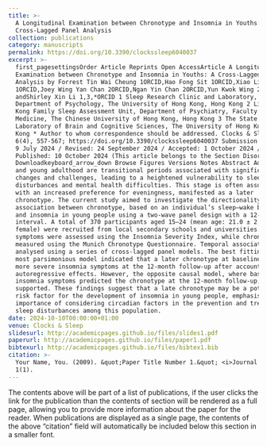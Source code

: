 ```yaml
---
title: >-
  A Longitudinal Examination between Chronotype and Insomnia in Youths: A
  Cross-Lagged Panel Analysis
collection: publications
category: manuscripts
permalink: https://doi.org/10.3390/clockssleep6040037
excerpt: >-
  first_pagesettingsOrder Article Reprints Open AccessArticle A Longitudinal
  Examination between Chronotype and Insomnia in Youths: A Cross-Lagged Panel
  Analysis by Forrest Tin Wai Cheung 1ORCID,Hao Fong Sit 1ORCID,Xiao Li
  1ORCID,Joey Wing Yan Chan 2ORCID,Ngan Yin Chan 2ORCID,Yun Kwok Wing 2ORCID
  andShirley Xin Li 1,3,*ORCID 1 Sleep Research Clinic and Laboratory,
  Department of Psychology, The University of Hong Kong, Hong Kong 2 Li Chiu
  Kong Family Sleep Assessment Unit, Department of Psychiatry, Faculty of
  Medicine, The Chinese University of Hong Kong, Hong Kong 3 The State Key
  Laboratory of Brain and Cognitive Sciences, The University of Hong Kong, Hong
  Kong * Author to whom correspondence should be addressed. Clocks & Sleep 2024,
  6(4), 557-567; https://doi.org/10.3390/clockssleep6040037 Submission received:
  9 July 2024 / Revised: 24 September 2024 / Accepted: 1 October 2024 /
  Published: 10 October 2024 (This article belongs to the Section Disorders)
  Downloadkeyboard_arrow_down Browse Figures Versions Notes Abstract Adolescence
  and young adulthood are transitional periods associated with significant
  changes and challenges, leading to a heightened vulnerability to sleep
  disturbances and mental health difficulties. This stage is often associated
  with an increased preference for eveningness, manifested as a later
  chronotype. The current study aimed to investigate the directionality of the
  association between chronotype, based on an individual’s sleep–wake behaviour,
  and insomnia in young people using a two-wave panel design with a 12-month
  interval. A total of 370 participants aged 15–24 (mean age: 21.0 ± 2.0, 72.7%
  female) were recruited from local secondary schools and universities. Insomnia
  symptoms were assessed using the Insomnia Severity Index, while chronotype was
  measured using the Munich Chronotype Questionnaire. Temporal associations were
  analysed using a series of cross-lagged panel models. The best fitting and
  most parsimonious model indicated that a later chronotype at baseline predicts
  more severe insomnia symptoms at the 12-month follow-up after accounting for
  autoregressive effects. However, the opposite causal model, where baseline
  insomnia symptoms predicted the chronotype at the 12-month follow-up, was not
  supported. These findings suggest that a late chronotype may be a potential
  risk factor for the development of insomnia in young people, emphasising the
  importance of considering circadian factors in the prevention and treatment of
  sleep disturbances among this population.
date: 2024-10-10T00:00:00+01:00
venue: Clocks & Sleep
slidesurl: http://academicpages.github.io/files/slides1.pdf
paperurl: http://academicpages.github.io/files/paper1.pdf
bibtexurl: http://academicpages.github.io/files/bibtex1.bib
citation: >-
  Your Name, You. (2009). &quot;Paper Title Number 1.&quot; <i>Journal 1</i>.
  1(1).
---
```

The contents above will be part of a list of publications, if the user clicks the link for the publication than the contents of section will be rendered as a full page, allowing you to provide more information about the paper for the reader. When publications are displayed as a single page, the contents of the above “citation” field will automatically be included below this section in a smaller font.